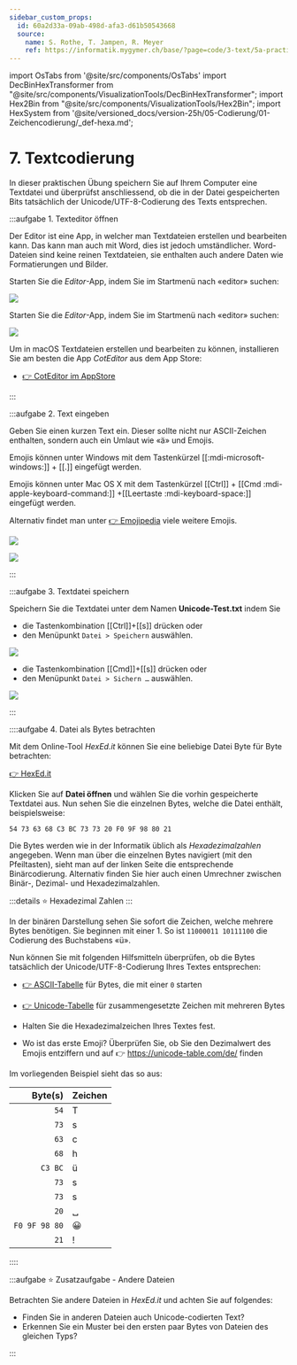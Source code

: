 ```yaml
---
sidebar_custom_props:
  id: 60a2d33a-09ab-498d-afa3-d61b50543668
  source:
    name: S. Rothe, T. Jampen, R. Meyer
    ref: https://informatik.mygymer.ch/base/?page=code/3-text/5a-practical-windows/
---
```


import OsTabs from '@site/src/components/OsTabs'
import DecBinHexTransformer from "@site/src/components/VisualizationTools/DecBinHexTransformer";
import Hex2Bin from "@site/src/components/VisualizationTools/Hex2Bin";
import HexSystem from '@site/versioned_docs/version-25h/05-Codierung/01-Zeichencodierung/_def-hexa.md';

# 7. Textcodierung

In dieser praktischen Übung speichern Sie auf Ihrem Computer eine Textdatei und überprüfst anschliessend, ob die in der Datei gespeicherten Bits tatsächlich der Unicode/UTF-8-Codierung des Texts entsprechen.

:::aufgabe 1. Texteditor öffnen
<Answer type="state" webKey="528f373f-d9d7-4fe4-a211-c27726f18dd3" />

Der Editor ist eine App, in welcher man Textdateien erstellen und bearbeiten kann. Das kann man auch mit Word, dies ist jedoch umständlicher. Word-Dateien sind keine reinen Textdateien, sie enthalten auch andere Daten wie Formatierungen und Bilder.

<OsTabs>
<TabItem value="win">

Starten Sie die _Editor_-App, indem Sie im Startmenü nach «editor» suchen:

![](images/07-editor-win11.png)

</TabItem>
<TabItem value="win10">

Starten Sie die _Editor_-App, indem Sie im Startmenü nach «editor» suchen:

![](images/07-editor-win10.png)

</TabItem>
<TabItem value="mac">

Um in macOS Textdateien erstellen und bearbeiten zu können, installieren Sie am besten die App _CotEditor_ aus dem App Store:

- [👉 CotEditor im AppStore](https://apps.apple.com/de/app/coteditor/id1024640650)

</TabItem>
</OsTabs>

:::

:::aufgabe 2. Text eingeben
<Answer type="state" webKey="6682dc2c-b472-4fad-98f4-eb8bbe6f42ab" />

Geben Sie einen kurzen Text ein. Dieser sollte nicht nur ASCII-Zeichen enthalten, sondern auch ein Umlaut wie «ä» und Emojis. 


<OsTabs>
<TabItem value="win">

Emojis können unter Windows mit dem Tastenkürzel [[:mdi-microsoft-windows:]] + [[.]] eingefügt werden.

</TabItem>
<TabItem value="mac">

Emojis können unter Mac OS X mit dem Tastenkürzel [[Ctrl]] + [[Cmd :mdi-apple-keyboard-command:]] +[[Leertaste :mdi-keyboard-space:]] eingefügt werden.

</TabItem>
</OsTabs>

Alternativ findet man unter [👉 Emojipedia](https://emojipedia.org) viele weitere Emojis.


<OsTabs>
<TabItem value="win">

![](images/07-notepad-input.png)

</TabItem>
<TabItem value="mac">

![](images/07-coteditor-input.png)

</TabItem>
</OsTabs>
:::

:::aufgabe 3. Textdatei speichern
<Answer type="state" webKey="b685dfdc-27eb-444a-a59f-019b315aa4af" />

Speichern Sie die Textdatei unter dem Namen __Unicode-Test.txt__ indem Sie


<OsTabs>
<TabItem value="win">

- die Tastenkombination [[Ctrl]]+[[s]] drücken oder
- den Menüpunkt `Datei > Speichern` auswählen.

![](images/07-notepad-save.png)

</TabItem>
<TabItem value="mac">

- die Tastenkombination [[Cmd]]+[[s]] drücken oder
- den Menüpunkt `Datei > Sichern …` auswählen.

![](images/07-coteditor-save.png)

</TabItem>
</OsTabs>

:::

::::aufgabe 4. Datei als Bytes betrachten
<Answer type="state" webKey="42f48306-1123-4161-a256-1eacc6ab8430" />

Mit dem Online-Tool _HexEd.it_ können Sie eine beliebige Datei Byte für Byte betrachten:

[👉 HexEd.it](https://hexed.it)

Klicken Sie auf **Datei öffnen** und wählen Sie die vorhin gespeicherte Textdatei aus. Nun sehen Sie die einzelnen Bytes, welche die Datei enthält, beispielsweise:

```
54 73 63 68 C3 BC 73 73 20 F0 9F 98 80 21
```

Die Bytes werden wie in der Informatik üblich als *Hexadezimalzahlen* angegeben. Wenn man über die einzelnen Bytes navigiert (mit den Pfeiltasten), sieht man auf der linken Seite die entsprechende Binärcodierung. Alternativ finden Sie hier auch einen Umrechner zwischen Binär-, Dezimal- und Hexadezimalzahlen.


:::details ⭐️ Hexadezimal Zahlen
<HexSystem />
<DecBinHexTransformer />
:::

<Hex2Bin />

In der binären Darstellung sehen Sie sofort die Zeichen, welche mehrere Bytes benötigen. Sie beginnen mit einer 1. So ist `11000011 10111100` die Codierung des Buchstabens «ü».

Nun können Sie mit folgenden Hilfsmitteln überprüfen, ob die Bytes tatsächlich der Unicode/UTF-8-Codierung Ihres Textes entsprechen:

- [👉 ASCII-Tabelle](./03-Zeichencodierung.mdx#) für Bytes, die mit einer `0` starten
- [👉 Unicode-Tabelle](https://unicode-table.com/de/) für zusammengesetzte Zeichen mit mehreren Bytes

- Halten Sie die Hexadezimalzeichen Ihres Textes fest.
- Wo ist das erste Emoji? Überprüfen Sie, ob Sie den Dezimalwert des Emojis entziffern und auf 👉 https://unicode-table.com/de/ finden

<Answer type="text" webKey="a12363b7-4403-481e-8226-97f28624465f" />

<Hint>

Im vorliegenden Beispiel sieht das so aus:

<div className="small-table" style={{marginLeft: '2em'}}>

|       Byte(s) | Zeichen |
| ------------: | :------ |
|          `54` | T       |
|          `73` | s       |
|          `63` | c       |
|          `68` | h       |
|       `C3 BC` | ü       |
|          `73` | s       |
|          `73` | s       |
|          `20` | ␣       |
| `F0 9F 98 80` | 😀       |
|          `21` | !       |

</div>
</Hint>
::::

:::aufgabe ⭐️ Zusatzaufgabe - Andere Dateien
<Answer type="state" webKey="132b7d4d-6605-45d6-a212-079d3487ec8a" />

Betrachten Sie andere Dateien in _HexEd.it_ und achten Sie auf folgendes:

- Finden Sie in anderen Dateien auch Unicode-codierten Text?
- Erkennen Sie ein Muster bei den ersten paar Bytes von Dateien des gleichen Typs?

<Answer type="text" webKey="cd4a4497-1fcb-4cd9-a522-cd9c8e58b88b" />
:::


